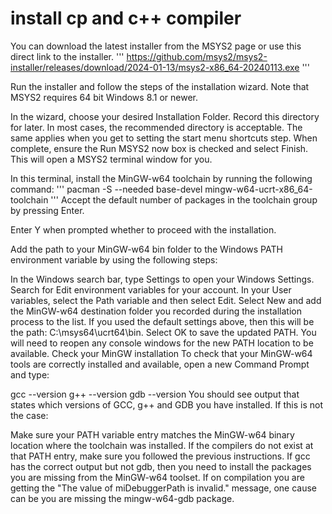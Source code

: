 # install cp and c++ compiler

You can download the latest installer from the MSYS2 page or use this direct link to the installer.
'''
https://github.com/msys2/msys2-installer/releases/download/2024-01-13/msys2-x86_64-20240113.exe
'''

Run the installer and follow the steps of the installation wizard. Note that MSYS2 requires 64 bit Windows 8.1 or newer.

In the wizard, choose your desired Installation Folder. Record this directory for later. In most cases, the recommended directory is acceptable. The same applies when you get to setting the start menu shortcuts step. When complete, ensure the Run MSYS2 now box is checked and select Finish. This will open a MSYS2 terminal window for you.

In this terminal, install the MinGW-w64 toolchain by running the following command:
'''
pacman -S --needed base-devel mingw-w64-ucrt-x86_64-toolchain
'''
Accept the default number of packages in the toolchain group by pressing Enter.

Enter Y when prompted whether to proceed with the installation.

Add the path to your MinGW-w64 bin folder to the Windows PATH environment variable by using the following steps:

In the Windows search bar, type Settings to open your Windows Settings.
Search for Edit environment variables for your account.
In your User variables, select the Path variable and then select Edit.
Select New and add the MinGW-w64 destination folder you recorded during the installation process to the list. If you used the default settings above, then this will be the path: C:\msys64\ucrt64\bin.
Select OK to save the updated PATH. You will need to reopen any console windows for the new PATH location to be available.
Check your MinGW installation
To check that your MinGW-w64 tools are correctly installed and available, open a new Command Prompt and type:

gcc --version
g++ --version
gdb --version
You should see output that states which versions of GCC, g++ and GDB you have installed. If this is not the case:

Make sure your PATH variable entry matches the MinGW-w64 binary location where the toolchain was installed. If the compilers do not exist at that PATH entry, make sure you followed the previous instructions.
If gcc has the correct output but not gdb, then you need to install the packages you are missing from the MinGW-w64 toolset.
If on compilation you are getting the "The value of miDebuggerPath is invalid." message, one cause can be you are missing the mingw-w64-gdb package.
